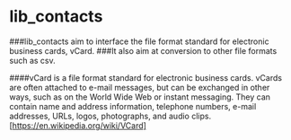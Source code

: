 # lib_contacts
###lib_contacts aim to interface the file format standard for electronic business cards, vCard.
###It also aim  at conversion to other file formats such as csv.

####vCard is a file format standard for electronic business cards. vCards are often attached to e-mail messages, but can be exchanged in other ways, such as on the World Wide Web or instant messaging. They can contain name and address information, telephone numbers, e-mail addresses, URLs, logos, photographs, and audio clips. [https://en.wikipedia.org/wiki/VCard]
